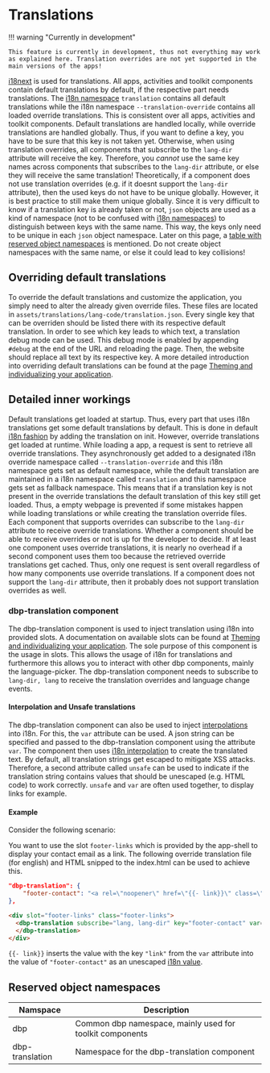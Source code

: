 # Translations
!!! warning "Currently in development"

    This feature is currently in development, thus not everything may work as explained here. Translation overrides are not yet supported in the main versions of the apps!

[i18next](https://www.i18next.com/) is used for translations.
All apps, activities and toolkit components contain default translations by default, if the respective part needs translations. The [i18n namespace](https://www.i18next.com/principles/namespaces) `translation` contains all default translations while the i18n namespace `--translation-override` contains all loaded override translations. This is consistent over all apps, activities and toolkit components.
Default translations are handled locally, while override translations are handled globally. Thus, if you want to define a key, you have to be sure that this key is not taken yet. Otherwise, when using translation overrides, all components that subscribe to the `lang-dir` attribute will receive the key. Therefore, you *cannot* use the same key names across components that subscribes to the `lang-dir` attribute, or else they will receive the same translation! Theoretically, if a component does not use translation overrides (e.g. if it doesnt support the `lang-dir` attribute), then the used keys do not have to be unique globally. However, it is best practice to still make them unique globally.
Since it is very difficult to know if a translation key is already taken or not, `json` objects are used as a kind of namespace (not to be confused with [i18n namespaces](https://www.i18next.com/principles/namespaces)) to distinguish between keys with the same name. This way, the keys only need to be unique in each `json` object namespace. Later on this page, a [table with reserved object namespaces](#reserved-object-namespaces) is mentioned. Do not create object namespaces with the same name, or else it could lead to key collisions!

## Overriding default translations
To override the default translations and customize the application, you simply need to alter the already given override files. These files are located in `assets/translations/lang-code/translation.json`. Every single key that can be overriden should be listed there with its respective default translation.
In order to see which key leads to which text, a translation debug mode can be used. This debug mode is enabled by appending `#debug` at the end of the URL and reloading the page. Then, the website should replace all text by its respective key. A more detailed introduction into overriding default translations can be found at the page [Theming and individualizing your application](../theming.md).


## Detailed inner workings
Default translations get loaded at startup. Thus, every part that uses i18n translations get some default translations by default. This is done in default [i18n fashion](https://www.i18next.com/how-to/add-or-load-translations) by adding the translation on init.
However, override translations get loaded at runtime. While loading a app, a request is sent to retrieve all override translations. They asynchronously get added to a designated i18n override namespace called `--translation-override` and this i18n namespace gets set as default namespace, while the default translation are maintained in a i18n namespace called `translation` and this namespace gets set as fallback namespace. This means that if a translation key is not present in the override translations the default translation of this key still get loaded. Thus, a empty webpage is prevented if some mistakes happen while loading translations or while creating the translation override files.
Each component that supports overrides can subscribe to the `lang-dir` attribute to receive override translations. Whether a component should be able to receive overrides or not is up for the developer to decide. If at least one component uses override translations, it is nearly no overhead if a second component uses them too because the retrieved override translations get cached. Thus, only one request is sent overall regardless of how many components use override translations. If a component does not support the `lang-dir` attribute, then it probably does not support translation overrides as well.

### dbp-translation component
The dbp-translation component is used to inject translation using i18n into provided slots. A documentation on available slots can be found at [Theming and individualizing your application](../theming.md). The sole purpose of this component is the usage in slots. This allows the usage of i18n for translations and furthermore this allows you to interact with other dbp components, mainly the language-picker. The dbp-translation component needs to subscribe to `lang-dir, lang` to receive the translation overrides and language change events.

#### Interpolation and Unsafe translations
The dbp-translation component can also be used to inject [interpolations](https://www.i18next.com/translation-function/interpolation) into i18n. For this, the `var` attribute can be used. A json string can be specified and passed to the dbp-translation component using the attribute `var`. The component then uses [i18n interpolation](https://www.i18next.com/translation-function/interpolation) to create the translated text. By default, all translation strings get escaped to mitigate XSS attacks. Therefore, a second attribute called `unsafe` can be used to indicate if the translation string contains values that should be unescaped (e.g. HTML code) to work correctly. `unsafe` and `var` are often used together, to display links for example.

#### Example

Consider the following scenario:

You want to use the slot `footer-links` which is provided by the app-shell to display your contact email as a link.
The following override translation file (for english) and HTML snipped to the index.html can be used to achieve this.
```json
"dbp-translation": {
    "footer-contact": "<a rel=\"noopener\" href=\"{{- link}}\" class=\"footer-link\">Contact</a>"
},
```
```HTML
<div slot="footer-links" class="footer-links">
  <dbp-translation subscribe="lang, lang-dir" key="footer-contact" var='{"link": "my-email@example.com"}' unsafe>
  </dbp-translation>
</div>
```

`{{- link}}` inserts the value with the key `"link"` from the `var` attribute into the value of `"footer-contact"` as an unescaped [i18n value](https://www.i18next.com/translation-function/interpolation#unescape).


## Reserved object namespaces
| Namspace | Description |
|----------|-------------|
| dbp | Common dbp namespace, mainly used for toolkit components |
| dbp-translation | Namespace for the dbp-translation component |
